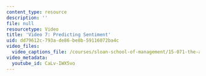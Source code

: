 ```yaml
---
content_type: resource
description: ''
file: null
resourcetype: Video
title: 'Video 7: Predicting Sentiment'
uid: dd79612c-793a-de86-be8b-59116072ba4c
video_files:
  video_captions_file: /courses/sloan-school-of-management/15-071-the-analytics-edge-spring-2017/text-analytics/turning-tweets-into-knowledge-an-introduction-to-text-analytics/video-7-predicting-sentiment/video-7-predicting-sentiment-0/CaLv-IWX5vo.vtt
video_metadata:
  youtube_id: CaLv-IWX5vo
---
```

